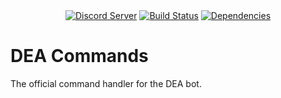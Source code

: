 <div align="center">
    <a href="https://discord.gg/gvyma7H"><img src="https://discordapp.com/api/guilds/290759415362224139/embed.png" alt="Discord Server" /></a>
    <a href="https://travis-ci.org/RealBlazeIt/dea-commands"><img src="https://travis-ci.org/RealBlazeIt/dea-commands.svg?branch=master" alt="Build Status" /></a>
    <a href="https://david-dm.org/RealBlazeIt/dea-commands"><img src="https://david-dm.org/RealBlazeIt/dea-commands.svg" alt="Dependencies" /></a>
</div>

# DEA Commands

The official command handler for the DEA bot.
